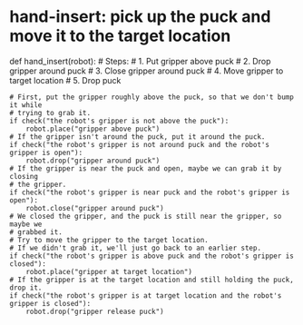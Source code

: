# hand-insert: pick up the puck and move it to the target location
def hand_insert(robot):
    # Steps:
    #  1. Put gripper above puck
    #  2. Drop gripper around puck
    #  3. Close gripper around puck
    #  4. Move gripper to target location
    #  5. Drop puck

    # First, put the gripper roughly above the puck, so that we don't bump it while
    # trying to grab it.
    if check("the robot's gripper is not above the puck"):
        robot.place("gripper above puck")
    # If the gripper isn't around the puck, put it around the puck.
    if check("the robot's gripper is not around puck and the robot's gripper is open"):
        robot.drop("gripper around puck")
    # If the gripper is near the puck and open, maybe we can grab it by closing
    # the gripper.
    if check("the robot's gripper is near puck and the robot's gripper is open"):
        robot.close("gripper around puck")
    # We closed the gripper, and the puck is still near the gripper, so maybe we
    # grabbed it.
    # Try to move the gripper to the target location.
    # If we didn't grab it, we'll just go back to an earlier step.
    if check("the robot's gripper is above puck and the robot's gripper is closed"):
        robot.place("gripper at target location")
    # If the gripper is at the target location and still holding the puck, drop it.
    if check("the robot's gripper is at target location and the robot's gripper is closed"):
        robot.drop("gripper release puck")